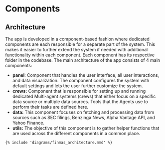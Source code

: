 # Components

## Architecture

The app is developed in a component-based fashion where dedicated components are each responsible for a separate part of the system. This makes it easier to further extend the system if needed with additional functionality within each component. Each component has its respective folder in the codebase.
The main architecture of the app consists of 4 main components:

- **panel**: Component that handles the user interface, all user interactions, and data visualization.
  The component configures the system with default settings and lets the user further customize the system.
- **crews:** Component that is responsible for setting up and running dedicated
  Multi-agent systems (crews) that either focus on a specific data source or multiple data sources.
  Tools that the Agents use to perform their tasks are defined here.
- **data:** This component focuses on fetching and processing data from sources such as SEC filings, Benzinga News,
  Alpha Vantage API, and Yahoo Finance.
- **utils:** The objective of this component is to gather helper functions that are used across the
  different components in a common place.

```mermaid
{% include 'diagrams/finmas_architecture.mmd' %}
```

